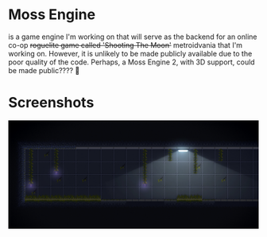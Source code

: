 # Moss Engine
is a game engine I'm working on that will serve as the backend for an online co-op ~~roguelite game called 'Shooting The Moon'~~ metroidvania that I'm working on. However, it is unlikely to be made publicly available due to the poor quality of the code. Perhaps, a Moss Engine 2, with 3D support, could be made public???? 👀
# Screenshots

![Screenshot 4 12 2023](https://github.com/cellos51/Moss-Engine/blob/new-editor/screenshots/3.png?raw=true)
